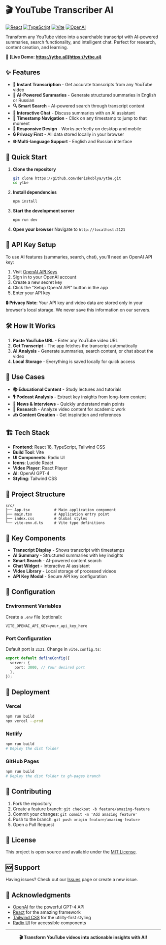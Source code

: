 # 🎬 YouTube Transcriber AI

[![React](https://img.shields.io/badge/React-18.x-blue.svg)](https://reactjs.org/)
[![TypeScript](https://img.shields.io/badge/TypeScript-5.x-blue.svg)](https://www.typescriptlang.org/)
[![Vite](https://img.shields.io/badge/Vite-5.x-purple.svg)](https://vitejs.dev/)
[![OpenAI](https://img.shields.io/badge/OpenAI-GPT--4-green.svg)](https://openai.com/)

Transform any YouTube video into a searchable transcript with AI-powered summaries, search functionality, and intelligent chat. Perfect for research, content creation, and learning.

🚀 **[Live Demo: https://ytbe.ai](https://ytbe.ai)**

## ✨ Features

- **📝 Instant Transcription** - Get accurate transcripts from any YouTube video
- **🤖 AI-Powered Summaries** - Generate structured summaries in English or Russian
- **🔍 Smart Search** - AI-powered search through transcript content
- **💬 Interactive Chat** - Discuss summaries with an AI assistant
- **🎯 Timestamp Navigation** - Click on any timestamp to jump to that moment
- **📱 Responsive Design** - Works perfectly on desktop and mobile
- **🔒 Privacy First** - All data stored locally in your browser
- **🌐 Multi-language Support** - English and Russian interface

## 🚀 Quick Start

1. **Clone the repository**
   ```bash
   git clone https://github.com/deniskoblya/ytbe.git
   cd ytbe
   ```

2. **Install dependencies**
   ```bash
   npm install
   ```

3. **Start the development server**
   ```bash
   npm run dev
   ```

4. **Open your browser**
   Navigate to `http://localhost:2121`

## 🔐 API Key Setup

To use AI features (summaries, search, chat), you'll need an OpenAI API key:

1. Visit [OpenAI API Keys](https://platform.openai.com/api-keys)
2. Sign in to your OpenAI account
3. Create a new secret key
4. Click the "Setup OpenAI API" button in the app
5. Enter your API key

**🔒 Privacy Note**: Your API key and video data are stored only in your browser's local storage. We never save this information on our servers.

## 🛠️ How It Works

1. **Paste YouTube URL** - Enter any YouTube video URL
2. **Get Transcript** - The app fetches the transcript automatically
3. **AI Analysis** - Generate summaries, search content, or chat about the video
4. **Local Storage** - Everything is saved locally for quick access

## 🎯 Use Cases

- **📚 Educational Content** - Study lectures and tutorials
- **🎙️ Podcast Analysis** - Extract key insights from long-form content
- **📰 News & Interviews** - Quickly understand main points
- **🔬 Research** - Analyze video content for academic work
- **✍️ Content Creation** - Get inspiration and references

## 🏗️ Tech Stack

- **Frontend**: React 18, TypeScript, Tailwind CSS
- **Build Tool**: Vite
- **UI Components**: Radix UI
- **Icons**: Lucide React
- **Video Player**: React Player
- **AI**: OpenAI GPT-4
- **Styling**: Tailwind CSS

## 📁 Project Structure

```
src/
├── App.tsx           # Main application component
├── main.tsx          # Application entry point
├── index.css         # Global styles
└── vite-env.d.ts     # Vite type definitions
```

## 🌟 Key Components

- **Transcript Display** - Shows transcript with timestamps
- **AI Summary** - Structured summaries with key insights
- **Smart Search** - AI-powered content search
- **Chat Widget** - Interactive AI assistant
- **Video Library** - Local storage of processed videos
- **API Key Modal** - Secure API key configuration

## 🔧 Configuration

### Environment Variables
Create a `.env` file (optional):
```env
VITE_OPENAI_API_KEY=your_api_key_here
```

### Port Configuration
Default port is `2121`. Change in `vite.config.ts`:
```typescript
export default defineConfig({
  server: {
    port: 3000, // Your desired port
  },
});
```

## 🚀 Deployment

### Vercel
```bash
npm run build
npx vercel --prod
```

### Netlify
```bash
npm run build
# Deploy the dist folder
```

### GitHub Pages
```bash
npm run build
# Deploy the dist folder to gh-pages branch
```

## 🤝 Contributing

1. Fork the repository
2. Create a feature branch: `git checkout -b feature/amazing-feature`
3. Commit your changes: `git commit -m 'Add amazing feature'`
4. Push to the branch: `git push origin feature/amazing-feature`
5. Open a Pull Request

## 📜 License

This project is open source and available under the [MIT License](LICENSE).

## 🆘 Support

Having issues? Check out our [Issues](https://github.com/deniskoblya/ytbe/issues) page or create a new issue.

## 🙏 Acknowledgments

- [OpenAI](https://openai.com/) for the powerful GPT-4 API
- [React](https://reactjs.org/) for the amazing framework
- [Tailwind CSS](https://tailwindcss.com/) for the utility-first styling
- [Radix UI](https://www.radix-ui.com/) for accessible components

---

<div align="center">
  <strong>🎬 Transform YouTube videos into actionable insights with AI!</strong>
</div>
